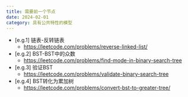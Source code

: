 ```yaml
---
title: 需要前一个节点
date: 2024-02-01
category: 具有公共特性的模型
---
```


- [e.g.1] 链表-反转链表
  - https://leetcode.com/problems/reverse-linked-list/
- [e.g.2] BST-BST中的众数
  - https://leetcode.com/problems/find-mode-in-binary-search-tree
- [e.g.3] 验证BST
  - https://leetcode.com/problems/validate-binary-search-tree
- [e.g.4] BST转化为累加树
  - https://leetcode.com/problems/convert-bst-to-greater-tree/